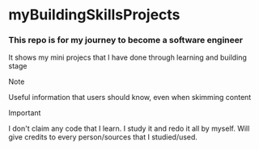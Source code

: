 # myBuildingSkillsProjects

### This repo is for my journey to become a software engineer 
  It shows my mini projecs that I have done through learning and building stage

> [!NOTE]
> Useful information that users should know, even when skimming content

> [!IMPORTANT]
> I don't claim any code that I learn. I study it and redo it all by myself. Will give credits to every person/sources that I studied/used.
